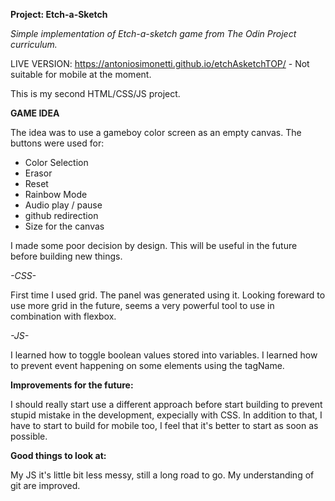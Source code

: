 **Project: Etch-a-Sketch**

*Simple implementation of Etch-a-sketch game from The Odin Project curriculum.*

LIVE VERSION: https://antoniosimonetti.github.io/etchAsketchTOP/  - Not suitable for mobile at the moment.

This is my second HTML/CSS/JS project.

**GAME IDEA**

The idea was to use a gameboy color screen as an empty canvas. The buttons were used for:

- Color Selection
- Erasor
- Reset
- Rainbow Mode
- Audio play / pause
- github redirection
- Size for the canvas 

I made some poor decision by design. This will be useful in the future before building new things. 

*-CSS-*

First time I used grid. The panel was generated using it.
Looking foreward to use more grid in the future, seems a very powerful tool to use in combination with flexbox.

*-JS-*

I learned how to toggle boolean values stored into variables.
I learned how to prevent event happening on some elements using the tagName.

**Improvements for the future:**

I should really start use a different approach before start building to prevent stupid mistake in the development, expecially with CSS.
In addition to that, I have to start to build for mobile too, I feel that it's better to start as soon as possible.

**Good things to look at:**

My JS it's little bit less messy, still a long road to go. My understanding of git are improved.
